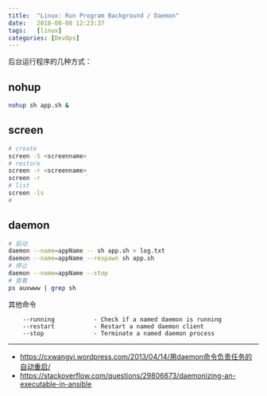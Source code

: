 ```yaml
---
title:  "Linux: Run Program Background / Daemon"
date:   2018-08-08 12:23:37
tags:   [linux]
categories: [DevOps]
---
```


后台运行程序的几种方式：

## nohup

```sh
nohup sh app.sh &
```

## screen

```sh
# create
screen -S <screenname>
# restore
screen -r <screenname>
screen -r
# list
screen -ls
# 
```

## daemon

```sh
# 启动
daemon --name=appName -- sh app.sh > log.txt
daemon --name=appName --respawn sh app.sh
# 停止
daemon --name=appName --stop 
# 查看
ps auxwww | grep sh
```

其他命令

```
    --running           - Check if a named daemon is running
    --restart           - Restart a named daemon client
    --stop              - Terminate a named daemon process
```

---
- https://cxwangyi.wordpress.com/2013/04/14/用daemon命令负责任务的自动重启/
- https://stackoverflow.com/questions/29806673/daemonizing-an-executable-in-ansible
